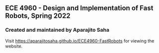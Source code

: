 ## ECE 4960 - Design and Implementation of Fast Robots, Spring 2022
### Created and maintained by Aparajito Saha
Visit https://aparajitosaha.github.io/ECE4960-FastRobots for viewing the website.
